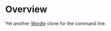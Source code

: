 # Overview

Yet another [Wordle](https://www.powerlanguage.co.uk/wordle/) clone for the command line.
